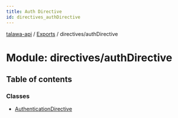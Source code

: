 ```yaml
---
title: Auth Directive
id: directives_authDirective
---
```

[talawa-api](../README.md) / [Exports](../modules.md) / directives/authDirective

# Module: directives/authDirective

## Table of contents

### Classes

- [AuthenticationDirective](../classes/directives_authDirective.AuthenticationDirective.md)
